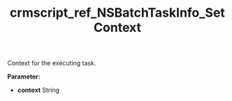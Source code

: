 ﻿---
title: crmscript_ref_NSBatchTaskInfo_SetContext
description: NSBatchTaskInfo.SetContext(String context)
intellisense: NSBatchTaskInfo.SetContext
keywords: NSBatchTaskInfo, GetContext
so.topic: reference
---

Context for the executing task.

**Parameter:** 
 - **context** String

